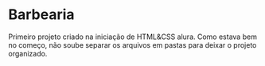 # Barbearia
Primeiro projeto criado na iniciação de HTML&amp;CSS alura.
Como estava bem no começo, não soube separar os arquivos em pastas para deixar o projeto organizado.

